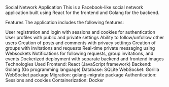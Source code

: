 Social Network Application
This is a Facebook-like social network application built using React for the frontend and Golang for the backend.

Features
The application includes the following features:

User registration and login with sessions and cookies for authentication
User profiles with public and private settings
Ability to follow/unfollow other users
Creation of posts and comments with privacy settings
Creation of groups with invitations and requests
Real-time private messaging using Websockets
Notifications for following requests, group invitations, and events
Dockerized deployment with separate backend and frontend images
Technologies Used
Frontend: React (JavaScript framework)
Backend: Golang (Go programming language)
Database: SQLite
WebSocket: Gorilla WebSocket package
Migration: golang-migrate package
Authentication: Sessions and cookies
Containerization: Docker
